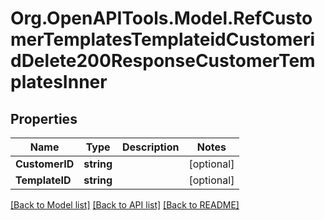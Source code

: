 # Org.OpenAPITools.Model.RefCustomerTemplatesTemplateidCustomeridDelete200ResponseCustomerTemplatesInner

## Properties

Name | Type | Description | Notes
------------ | ------------- | ------------- | -------------
**CustomerID** | **string** |  | [optional] 
**TemplateID** | **string** |  | [optional] 

[[Back to Model list]](../README.md#documentation-for-models) [[Back to API list]](../README.md#documentation-for-api-endpoints) [[Back to README]](../README.md)

